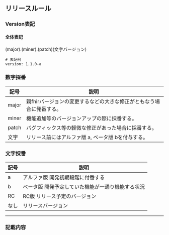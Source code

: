 
## リリースルール
### Version表記
#### 全体表記

(major).(miner).(patch)(文字バージョン)

``` 
# 表記例
version: 1.1.0-a
```

### 数字採番
| 記号 | 説明 |
| --- | --- |
| major | 親fhirバージョンの変更するなどの大きな修正がともなう場合に発番する。|
| miner | 機能追加等のバージョンアップの際に採番する。 |
| patch | バグフィックス等の軽微な修正があった場合に採番する。 |
| 文字 | リリース前にはアルファ版 a, ベータ版 bを付与する。|

### 文字採番
| 記号 | 説明 |
| --- | --- |
| a | アルファ版 開発初期段階に付番する |
| b | ベータ版  開発予定していた機能が一通り機能する状況 |
| RC | RC版  リリース予定のバージョン |
| なし | リリースバージョン |






---
### 記載内容
